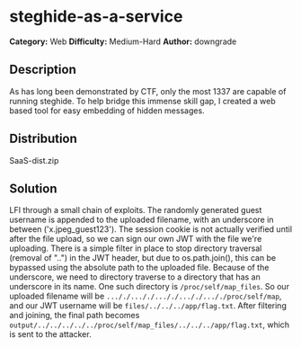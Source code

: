 # steghide-as-a-service
**Category:** Web
**Difficulty:** Medium-Hard
**Author:** downgrade

## Description

As has long been demonstrated by CTF, only the most 1337 are capable of running steghide. To help bridge this immense skill gap, I created a web based tool for easy embedding of hidden messages.

## Distribution

SaaS-dist.zip

## Solution

LFI through a small chain of exploits. The randomly generated guest username is appended to the uploaded filename, with an underscore in between ('x.jpeg\_guest123'). The session cookie is not actually verified until after the file upload, so we can sign our own JWT with the file we're uploading. There is a simple filter in place to stop directory traversal (removal of "..") in the JWT header, but due to os.path.join(), this can be bypassed using the absolute path to the uploaded file. Because of the underscore, we need to directory traverse to a directory that has an underscore in its name. One such directory is `/proc/self/map_files`. So our uploaded filename will be `..././..././..././..././..././proc/self/map`, and our JWT username will be `files/../../../app/flag.txt`. After filtering and joining, the final path becomes `output/../../../../../proc/self/map_files/../../../app/flag.txt`, which is sent to the attacker.
